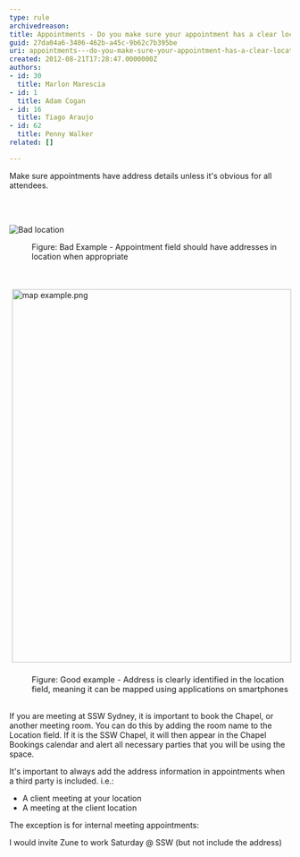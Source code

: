 ```yaml
---
type: rule
archivedreason: 
title: Appointments - Do you make sure your appointment has a clear location address?
guid: 27da04a6-3406-462b-a45c-9b62c7b395be
uri: appointments---do-you-make-sure-your-appointment-has-a-clear-location-address
created: 2012-08-21T17:28:47.0000000Z
authors:
- id: 30
  title: Marlon Marescia
- id: 1
  title: Adam Cogan
- id: 16
  title: Tiago Araujo
- id: 62
  title: Penny Walker
related: []

---
```



<p>Make sure appointments have address details unless it's obvious for all attendees.<br></p>
<br><excerpt class='endintro'></excerpt><br>
<dl class="ssw15-rteElement-ImageArea"><dl class="ssw15-rteElement-ImageArea">​​​<img class="ms-rteCustom-ImageArea" alt="Bad location" src="/PublishingImages/appointment-location-bad-example.jpg" /><br></dl><dd class="ssw15-rteElement-FigureBad">
​​​Figure&#58; Bad Example​ - Appointment field&#160;should have addresses in location when appropriate<br></dd><dl class="ssw15-rteElement-ImageArea">&#160;​<br></dl><img src="/SiteAssets/appointments-do-you-make-sure-your-appointment-has-a-clear-location-address/map%20example.png" alt="map example.png" style="margin&#58;5px;width&#58;500px;height&#58;667px;" /><dd class="ssw15-rteElement-FigureGood"><span style="font-size&#58;0.9rem;background-color&#58;initial;">​<br></span><span style="font-size&#58;0.9rem;background-color&#58;initial;">F</span><span style="font-size&#58;0.9rem;background-color&#58;initial;">igure&#58; Good example - Address is clearly identified in the location field, meaning it can be&#160;mapped using&#160;applications on smartphones</span><span style="font-size&#58;0.9rem;background-color&#58;initial;"><br></span></dd>​<br></dl><p>If you are meeting at SSW Sydney, it is important to book the Chapel, or another meeting room. You can do this by adding the room name to&#160;the Location field. If it is the SSW Chapel, it will then appear in the Chapel Bookings calendar and alert all necessary parties that you will be using the space.<br></p><p>It's important to always add the address information in appointments when a third party is included. i.e.&#58;<br></p>
<ul>
<li>A client meeting at your location</li>
<li>A meeting at the client location<br></li>
</ul>
<p>The exception is for internal meeting appointments&#58;</p>
<div class="greyBox">
<p>I would invite Zune to work Saturday @ SSW (but not include the address)
</p></div>



